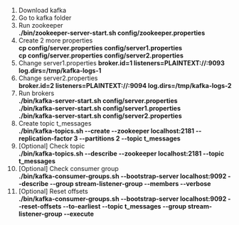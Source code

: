 1. Download kafka
2. Go to kafka folder
3. Run zookeeper<br>
**./bin/zookeeper-server-start.sh config/zookeeper.properties**
4. Create 2 more properties<br>
**cp config/server.properties config/server1.properties**<br>
**cp config/server.properties config/server2.properties**
5. Change server1.properties 
**broker.id=1
listeners=PLAINTEXT://:9093
log.dirs=/tmp/kafka-logs-1**
6. Change server2.properties<br>
**broker.id=2
listeners=PLAINTEXT://:9094
log.dirs=/tmp/kafka-logs-2**
7. Run brokers<br>
**./bin/kafka-server-start.sh config/server.properties<br>
./bin/kafka-server-start.sh config/server1.properties<br>
./bin/kafka-server-start.sh config/server2.properties**
8. Create topic t_messages<br>
**./bin/kafka-topics.sh --create --zookeeper localhost:2181 --replication-factor 3 --partitions 2 --topic t_messages**
9. [Optional] Check topic<br>
**./bin/kafka-topics.sh --describe --zookeeper localhost:2181 --topic t_messages**
10. [Optional] Check consumer group<br>
**./bin/kafka-consumer-groups.sh --bootstrap-server localhost:9092 --describe --group  stream-listener-group  --members --verbose**
11. [Optional] Reset offsets<br>
**./bin/kafka-consumer-groups.sh --bootstrap-server localhost:9092 --reset-offsets --to-earliest --topic t_messages --group  stream-listener-group --execute**